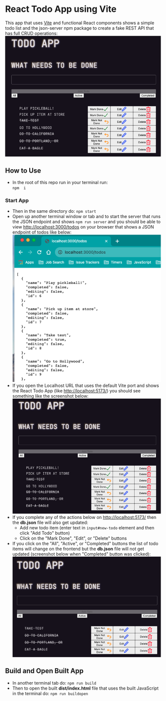 # React Todo App using Vite

This app that uses [Vite](https://vitejs.dev/) and functional React components shows a simple todo list and the json-server npm package to create a fake REST API that has full CRUD operations:
![Screenshot of React Todo App](images/react-todo.png)

## How to Use

- In the root of this repo run in your terminal run:  
  `npm  i`

### Start App

- Then in the same directory do:
  `npm start`
- Open up another terminal window or tab and to start the server that runs the JSON endpoint and shows `npm run server` and you should be able to view [http://localhost:3000/todos](http://localhost:3000/todos) on your browser that shows a JSON endpoint of todos like below:
  ![Screenshot of Todos JSON endpoint](images/todos-json-endpoint.png)
- If you open the Localhost URL that uses the default Vite port and shows the React Todo App (like [http://localhost:5173/](http://localhost:5173/)) you should see something like the screenshot below:
  ![Screenshot of React Todo App](images/react-todo.png)
- If you complete any of the actions below on [http://localhost:5173/](http://localhost:5173/) then the **db.json** file will also get updated:
  - Add new todo item (enter text in `input#new-todo` element and then click "Add Todo" button)
  - Click on the "Mark Done", "Edit", or "Delete" buttons
- If you click on the "All", "Active", or "Completed" buttons the list of todo items will change on the frontend but the **db.json** file will not get updated (screenshot below when "Completed" button was clicked):
  ![Screenshot of React Todo App with completed todos](images/todos-completed.png)

## Build and Open Built App

- In another terminal tab do:
  `npm run build`
- Then to open the built **dist/index.html** file that uses the built JavaScript in the terminal do:
  `npm run buildopen`
